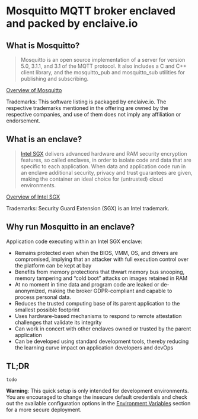#  Mosquitto MQTT broker enclaved and packed by enclaive.io

## What is Mosquitto?

> Mosquitto is an open source implementation of a server for version 5.0, 3.1.1, and 3.1 of the MQTT protocol. It also includes a C and C++ client library, and the mosquitto_pub and mosquitto_sub utilities for publishing and subscribing.

[Overview of Mosquitto](https://mosquitto.org)

Trademarks: This software listing is packaged by enclaive.io. The respective trademarks mentioned in the offering are owned by the respective companies, and use of them does not imply any affiliation or endorsement.

## What is an enclave?

>[Intel SGX](https://www.intel.com/content/www/us/en/developer/tools/software-guard-extensions/overview.html) delivers advanced hardware and RAM security encryption features, so called enclaves, in order to isolate code and data that are specific to each application. When data and application code run in an enclave additional security, privacy and trust guarantees are given, making the container an ideal choice for (untrusted) cloud environments.

[Overview of Intel SGX](https://www.intel.com/content/www/us/en/developer/tools/software-guard-extensions/overview.html)

Trademarks: Security Guard Extension (SGX) is an Intel trademark.

## Why run Mosquitto in an enclave?

Application code executing within an Intel SGX enclave:

- Remains protected even when the BIOS, VMM, OS, and drivers are compromised, implying that an attacker with full execution control over the platform can be kept at bay
- Benefits from memory protections that thwart memory bus snooping, memory tampering and “cold boot” attacks on images retained in RAM
- At no moment in time data and program code are leaked or de-anonymized, making the broker GDPR-compliant and capable to process personal data.
- Reduces the trusted computing base of its parent application to the smallest possible footprint
- Uses hardware-based mechanisms to respond to remote attestation challenges that validate its integrity
- Can work in concert with other enclaves owned or trusted by the parent application
- Can be developed using standard development tools, thereby reducing the learning curve impact on application developers and devOps
 
## TL;DR

```console
todo
```

**Warning**: This quick setup is only intended for development environments. You are encouraged to change the insecure default credentials and check out the available configuration options in the [Environment Variables](#environment-variables) section for a more secure deployment.
